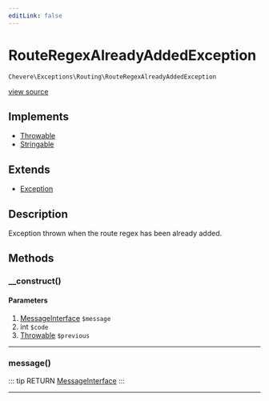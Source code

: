 ```yaml
---
editLink: false
---
```


# RouteRegexAlreadyAddedException

`Chevere\Exceptions\Routing\RouteRegexAlreadyAddedException`

[view source](https://github.com/chevere/chevere/blob/master/src/Chevere/Exceptions/Routing/RouteRegexAlreadyAddedException.php)

## Implements

- [Throwable](https://www.php.net/manual/class.throwable)
- [Stringable](https://www.php.net/manual/class.stringable)

## Extends

- [Exception](../Core/Exception.md)

## Description

Exception thrown when the route regex has been already added.

## Methods

### __construct()

#### Parameters

1. [MessageInterface](../../Interfaces/Message/MessageInterface.md) `$message`
2. int `$code`
3. [Throwable](https://www.php.net/manual/class.throwable) `$previous`

---

### message()

::: tip RETURN
[MessageInterface](../../Interfaces/Message/MessageInterface.md)
:::

---
